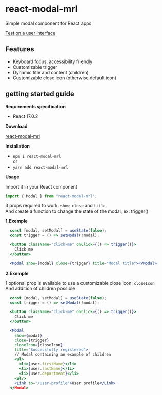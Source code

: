 # react-modal-mrl

Simple modal component for React apps

[Test on a user interface](https://react-modal-mrl.netlify.app/)

## Features

- Keyboard focus, accessibility friendly
- Customizable trigger
- Dynamic title and content (children)
- Customizable close icon (otherwise default icon)

## getting started guide

**Requirements specification**

- React 17.0.2<br>

**Download**

[react-modal-mrl](https://www.npmjs.com/package/react-modal-mrl)

**Installation**

- `npm i react-modal-mrl`<br>
  or<br>
- `yarn add react-modal-mrl`

**Usage**

Import it in your React component<br>

```js
import { Modal } from "react-modal-mrl";
```

3 props required to work: `show`, `close` and `title`<br>
And create a function to change the state of the modal, ex: trigger()

**1.Exemple**

```jsx
  const [modal, setModal] = useState(false);
  const trigger = () => setModal(!modal);

  <button className="click-me" onClick={() => trigger()}>
    Click me
  </button>

  <Modal show={modal} close={trigger} title="Modal title"></Modal>
```

**2.Exemple**

1 optional prop is available to use a customizable close icon: `closeIcon`<br>
And addition of children possible

```jsx
  const [modal, setModal] = useState(false);
  const trigger = () => setModal(!modal);

  <button className="click-me" onClick={() => trigger()}>
    Click me
  </button>

  <Modal
    show={modal}
    close={trigger}
    closeIcon={closeIcon}
    title="Successfully registered">
    // Modal containing an example of children
    <ul>
      <li>{user.firstName}</li>
      <li>{user.lastName}</li>
      <li>{user.department}</li>
    <ul/>
    <Link to="/user-profile">User profile</Link>
  </Modal>
```
